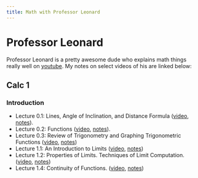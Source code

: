 ```yaml
---
title: Math with Professor Leonard
---
```


# Professor Leonard

Professor Leonard is a pretty awesome dude who explains math things really well on
[youtube](https://www.youtube.com/@ProfessorLeonard). My notes on select videos of his are
linked below:

## Calc 1

### Introduction

* Lecture 0.1: Lines, Angle of Inclination, and Distance Formula
    ([video](https://www.youtube.com/watch?v=fYyARMqiaag&list=PLF797E961509B4EB5),
    [notes](0.1_lines/lines.pdf)).
* Lecture 0.2: Functions
    ([video](https://www.youtube.com/watch?v=1EGFSefe5II&list=PLF797E961509B4EB5&index=2),
    [notes](0.2_functions/functions.pdf)).
* Lecture 0.3: Review of Trigonometry and Graphing Trigonometric Functions
    ([video](https://www.youtube.com/watch?v=SzLF-wLZF_I&list=PLF797E961509B4EB5&index=3),
    [notes](0.3_trig-graphing/trig-graphing.pdf))
* Lecture 1.1: An Introduction to Limits
    ([video](https://www.youtube.com/watch?v=54_XRjHhZzI), [notes](1.1_limits/limits.pdf))
* Lecture 1.2: Properties of Limits. Techniques of Limit Computation.
    ([video](https://www.youtube.com/watch?v=VSqOZNULRjQ), [notes](1.2_limit-properties/limit-properties.pdf))
* Lecture 1.4: Continuity of Functions.
    ([video](https://www.youtube.com/watch?v=OEE5-M4aY4k&list=PLmuJ6NM4IySyxaVkqQUbPrfejUkD2Hq4K&index=8), [notes](1.3_continuity-of-functions/continuity-of-functions.pdf))

